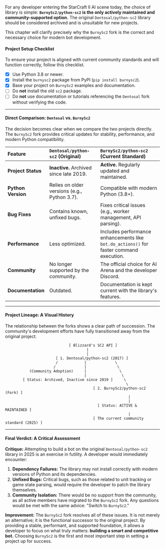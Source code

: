 For any developer entering the StarCraft II AI scene today, the choice of library is simple: **`BurnySc2/python-sc2` is the only actively maintained and community-supported option.** The original `Dentosal/python-sc2` library should be considered archived and is unsuitable for new projects.

This chapter will clarify precisely why the `BurnySc2` fork is the correct and necessary choice for modern bot development.

#### **Project Setup Checklist**

To ensure your project is aligned with current community standards and will function correctly, follow this checklist.

*   [x] Use Python 3.8 or newer.
*   [x] Install the `burnysc2` package from PyPI (`pip install burnysc2`).
*   [x] Base your project on `BurnySc2` examples and documentation.
*   [ ] Do **not** install the old `sc2` package.
*   [ ] Do **not** use documentation or tutorials referencing the `Dentosal` fork without verifying the code.

---

#### **Direct Comparison: `Dentosal` vs. `BurnySc2`**

The decision becomes clear when we compare the two projects directly. The `BurnySc2` fork provides critical updates for stability, performance, and modern Python compatibility.

| Feature | `Dentosal/python-sc2` (Original) | `BurnySc2/python-sc2` (Current Standard) |
| :--- | :--- | :--- |
| **Project Status** | **Inactive.** Archived since late 2019. | **Active.** Regularly updated and maintained. |
| **Python Version** | Relies on older versions (e.g., Python 3.7). | Compatible with modern Python (3.8+). |
| **Bug Fixes** | Contains known, unfixed bugs. | Fixes critical issues (e.g., worker management, API parsing). |
| **Performance** | Less optimized. | Includes performance enhancements like `bot.do_actions()` for faster command execution. |
| **Community** | No longer supported by the community. | The official choice for AI Arena and the developer Discord. |
| **Documentation** | Outdated. | Documentation is kept current with the library's features. |

---

#### **Project Lineage: A Visual History**

The relationship between the forks shows a clear path of succession. The community's development efforts have fully transitioned away from the original project.

```text
                             [ Blizzard's SC2 API ]
                                     |
                                     |
                       [ 1. Dentosal/python-sc2 (2017) ]
                       /            |             \
                      /             |              \
           (Community Adoption)     |               \
                                    |                \
        [ Status: Archived, Inactive since 2019 ]     \
                                                       \
                                        [ 2. BurnySc2/python-sc2 (Fork) ]
                                                        |
                                                        |
                                          [ Status: ACTIVE & MAINTAINED ]
                                                        |
                                        [ The current community standard (2025) ]
```

---

#### **Final Verdict: A Critical Assessment**

**Critique:** Attempting to build a bot on the original `Dentosal/python-sc2` library in 2025 is an exercise in futility. A developer would immediately encounter:
1.  **Dependency Failures:** The library may not install correctly with modern versions of Python and its dependencies.
2.  **Unfixed Bugs:** Critical bugs, such as those related to unit tracking or game state parsing, would require the developer to patch the library themselves.
3.  **Community Isolation:** There would be no support from the community, as all active members have migrated to the `BurnySc2` fork. Any questions would be met with the same advice: "Switch to `BurnySc2`."

**Improvement:** The `BurnySc2` fork resolves all of these issues. It is not merely an alternative; it is the functional successor to the original project. By providing a stable, performant, and supported foundation, it allows a developer to focus on what truly matters: **building a smart and competitive bot.** Choosing `BurnySc2` is the first and most important step in setting a project up for success.